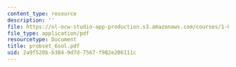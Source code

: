 ```yaml
---
content_type: resource
description: ''
file: https://ol-ocw-studio-app-production.s3.amazonaws.com/courses/1-051-structural-engineering-design-fall-2003/2a9f520bb3849d7d7567f982e206111c_probset_6sol.pdf
file_type: application/pdf
resourcetype: Document
title: probset_6sol.pdf
uid: 2a9f520b-b384-9d7d-7567-f982e206111c
---
```

